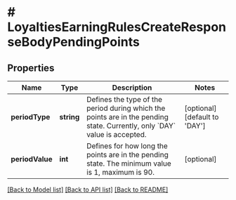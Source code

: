 # # LoyaltiesEarningRulesCreateResponseBodyPendingPoints

## Properties

Name | Type | Description | Notes
------------ | ------------- | ------------- | -------------
**periodType** | **string** | Defines the type of the period during which the points are in the pending state. Currently, only &#x60;DAY&#x60; value is accepted. | [optional] [default to 'DAY']
**periodValue** | **int** | Defines for how long the points are in the pending state. The minimum value is 1, maximum is 90. | [optional]

[[Back to Model list]](../../README.md#models) [[Back to API list]](../../README.md#endpoints) [[Back to README]](../../README.md)
